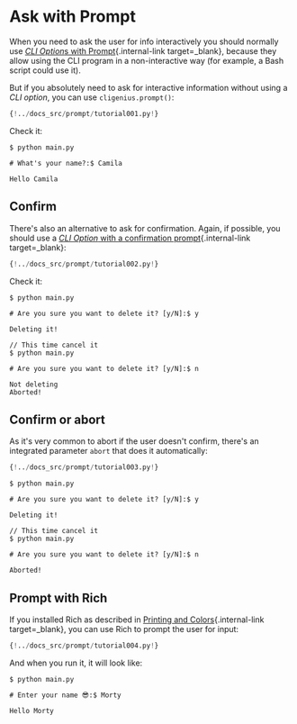 # Ask with Prompt

When you need to ask the user for info interactively you should normally use [*CLI Option*s with Prompt](options/prompt.md){.internal-link target=_blank}, because they allow using the CLI program in a non-interactive way (for example, a Bash script could use it).

But if you absolutely need to ask for interactive information without using a *CLI option*, you can use `cligenius.prompt()`:

```Python hl_lines="5"
{!../docs_src/prompt/tutorial001.py!}
```

Check it:

<div class="termy">

```console
$ python main.py

# What's your name?:$ Camila

Hello Camila
```

</div>

## Confirm

There's also an alternative to ask for confirmation. Again, if possible, you should use a [*CLI Option* with a confirmation prompt](options/prompt.md){.internal-link target=_blank}:

```Python hl_lines="5"
{!../docs_src/prompt/tutorial002.py!}
```

Check it:

<div class="termy">

```console
$ python main.py

# Are you sure you want to delete it? [y/N]:$ y

Deleting it!

// This time cancel it
$ python main.py

# Are you sure you want to delete it? [y/N]:$ n

Not deleting
Aborted!
```

</div>

## Confirm or abort

As it's very common to abort if the user doesn't confirm, there's an integrated parameter `abort` that does it automatically:

```Python hl_lines="5"
{!../docs_src/prompt/tutorial003.py!}
```

<div class="termy">

```console
$ python main.py

# Are you sure you want to delete it? [y/N]:$ y

Deleting it!

// This time cancel it
$ python main.py

# Are you sure you want to delete it? [y/N]:$ n

Aborted!
```

</div>

## Prompt with Rich

If you installed Rich as described in [Printing and Colors](printing.md){.internal-link target=_blank}, you can use Rich to prompt the user for input:

```Python hl_lines="2  6"
{!../docs_src/prompt/tutorial004.py!}
```

And when you run it, it will look like:

<div class="termy">

```console
$ python main.py

# Enter your name 😎:$ Morty

Hello Morty
```

</div>
